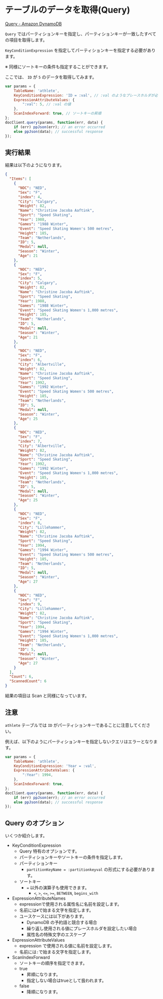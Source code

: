 # テーブルのデータを取得(Query)

[Query - Amazon DynamoDB](https://docs.aws.amazon.com/amazondynamodb/latest/APIReference/API_Query.html)

`Query` ではパーティションキーを指定し、パーティションキーが一致したすべての項目を取得します。

`KeyConditionExpression` を指定してパーティションキーを指定する必要があります。

※ 同様にソートキーの条件も指定することができます。

ここでは、 `ID` が `5` のデータを取得してみます。

```jsx
var params = {
    TableName: 'athlete',
    KeyConditionExpression: 'ID = :val', // :val のようなプレースホルダが必要
    ExpressionAttributeValues: { 
        ":val": 5, // :val の値
    }, 
    ScanIndexForward: true, // ソートキーの昇順
};
docClient.query(params, function(err, data) {
    if (err) ppJson(err); // an error occurred
    else ppJson(data); // successful response
});
```

## 実行結果

結果は以下のようになります。
```json
{
  "Items": [
    {
      "NOC": "NED",
      "Sex": "F",
      "index": 4,
      "City": "Calgary",
      "Weight": 82,
      "Name": "Christine Jacoba Aaftink",
      "Sport": "Speed Skating",
      "Year": 1988,
      "Games": "1988 Winter",
      "Event": "Speed Skating Women's 500 metres",
      "Height": 185,
      "Team": "Netherlands",
      "ID": 5,
      "Medal": null,
      "Season": "Winter",
      "Age": 21
    },
    {
      "NOC": "NED",
      "Sex": "F",
      "index": 5,
      "City": "Calgary",
      "Weight": 82,
      "Name": "Christine Jacoba Aaftink",
      "Sport": "Speed Skating",
      "Year": 1988,
      "Games": "1988 Winter",
      "Event": "Speed Skating Women's 1,000 metres",
      "Height": 185,
      "Team": "Netherlands",
      "ID": 5,
      "Medal": null,
      "Season": "Winter",
      "Age": 21
    },
    {
      "NOC": "NED",
      "Sex": "F",
      "index": 6,
      "City": "Albertville",
      "Weight": 82,
      "Name": "Christine Jacoba Aaftink",
      "Sport": "Speed Skating",
      "Year": 1992,
      "Games": "1992 Winter",
      "Event": "Speed Skating Women's 500 metres",
      "Height": 185,
      "Team": "Netherlands",
      "ID": 5,
      "Medal": null,
      "Season": "Winter",
      "Age": 25
    },
    {
      "NOC": "NED",
      "Sex": "F",
      "index": 7,
      "City": "Albertville",
      "Weight": 82,
      "Name": "Christine Jacoba Aaftink",
      "Sport": "Speed Skating",
      "Year": 1992,
      "Games": "1992 Winter",
      "Event": "Speed Skating Women's 1,000 metres",
      "Height": 185,
      "Team": "Netherlands",
      "ID": 5,
      "Medal": null,
      "Season": "Winter",
      "Age": 25
    },
    {
      "NOC": "NED",
      "Sex": "F",
      "index": 8,
      "City": "Lillehammer",
      "Weight": 82,
      "Name": "Christine Jacoba Aaftink",
      "Sport": "Speed Skating",
      "Year": 1994,
      "Games": "1994 Winter",
      "Event": "Speed Skating Women's 500 metres",
      "Height": 185,
      "Team": "Netherlands",
      "ID": 5,
      "Medal": null,
      "Season": "Winter",
      "Age": 27
    },
    {
      "NOC": "NED",
      "Sex": "F",
      "index": 9,
      "City": "Lillehammer",
      "Weight": 82,
      "Name": "Christine Jacoba Aaftink",
      "Sport": "Speed Skating",
      "Year": 1994,
      "Games": "1994 Winter",
      "Event": "Speed Skating Women's 1,000 metres",
      "Height": 185,
      "Team": "Netherlands",
      "ID": 5,
      "Medal": null,
      "Season": "Winter",
      "Age": 27
    }
  ],
  "Count": 6,
  "ScannedCount": 6
}
```

結果の項目は Scan と同様になっています。


## 注意
`athlete` テーブルでは `ID` がパーティションキーであることに注意してください。

例えば、以下のようにパーティションキーを指定しないクエリはエラーとなります。

```jsx
var params = {
    TableName: 'athlete',
    KeyConditionExpression: 'Year = :val',
    ExpressionAttributeValues: { 
        ":Year": 1994, 
    }, 
    ScanIndexForward: true, 
};
docClient.query(params, function(err, data) {
    if (err) ppJson(err); // an error occurred
    else ppJson(data); // successful response
});
```

## Query のオプション
いくつか紹介します。

- KeyConditionExpression
  - Query 特有のオプションです。
  - パーティションキーやソートキーの条件を指定します。
  - パーティションキー
    - `partitionKeyName = :partitionkeyval` の形式にする必要があります。
  - ソートキー
    - `=` 以外の演算子も使用できます。
      - `<`, `>`, `<=`, `>=`, `BETWEEN`, `begins_with`
- ExpressionAttributeNames
  - expressionで使用される属性名に名前を設定します。
  - 名前には`#`で始まる文字を指定します。
  - ユースケースには以下があります。
    - DynamoDB の予約語と競合する場合
    - 繰り返し使用される値にプレースホルダを設定したい場合
    - 属性名の特殊文字のエスケープ
- ExpressionAttributeValues
  - expression で使用される値に名前を設定します。
  - 名前には`:`で始まる文字を指定します。
- ScanIndexForward
  - ソートキーの順序を指定できます。
  - true
    - 昇順になります。
    - 指定しない場合はtrueとして扱われます。
  - false
    - 降順になります。


